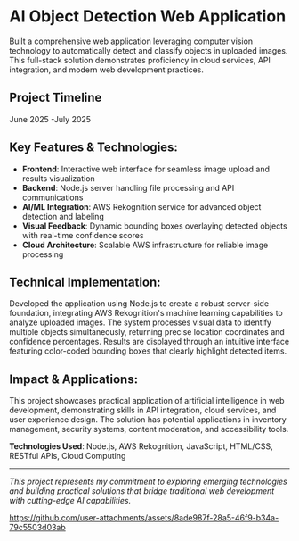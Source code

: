 # AI Object Detection Web Application

Built a comprehensive web application leveraging computer vision technology to automatically detect and classify objects in uploaded images. This full-stack solution demonstrates proficiency in cloud services, API integration, and modern web development practices.

## Project Timeline
June 2025 -July 2025

## Key Features & Technologies:
- **Frontend**: Interactive web interface for seamless image upload and results visualization
- **Backend**: Node.js server handling file processing and API communications
- **AI/ML Integration**: AWS Rekognition service for advanced object detection and labeling
- **Visual Feedback**: Dynamic bounding boxes overlaying detected objects with real-time confidence scores
- **Cloud Architecture**: Scalable AWS infrastructure for reliable image processing

## Technical Implementation:
Developed the application using Node.js to create a robust server-side foundation, integrating AWS Rekognition's machine learning capabilities to analyze uploaded images. The system processes visual data to identify multiple objects simultaneously, returning precise location coordinates and confidence percentages. Results are displayed through an intuitive interface featuring color-coded bounding boxes that clearly highlight detected items.

## Impact & Applications:
This project showcases practical application of artificial intelligence in web development, demonstrating skills in API integration, cloud services, and user experience design. The solution has potential applications in inventory management, security systems, content moderation, and accessibility tools.

**Technologies Used**: Node.js, AWS Rekognition, JavaScript, HTML/CSS, RESTful APIs, Cloud Computing

---

*This project represents my commitment to exploring emerging technologies and building practical solutions that bridge traditional web development with cutting-edge AI capabilities.*






https://github.com/user-attachments/assets/8ade987f-28a5-46f9-b34a-79c5503d03ab

